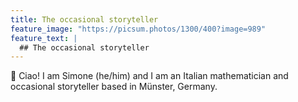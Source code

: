 ```yaml
---
title: The occasional storyteller
feature_image: "https://picsum.photos/1300/400?image=989"
feature_text: |
  ## The occasional storyteller
---
```


👋 Ciao! I am Simone (he/him) and I am an Italian mathematician and occasional storyteller based in Münster, Germany.
